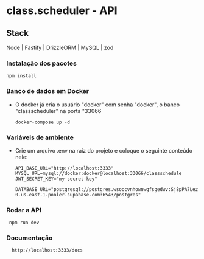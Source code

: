 # class.scheduler - API

## Stack
Node | Fastify | DrizzleORM | MySQL | zod

### Instalação dos pacotes
  ```
  npm install
  ```

### Banco de dados em Docker
- O docker já cria o usuário "docker" com senha "docker", o banco "classscheduler" na porta "33066
  ```
  docker-compose up -d
  ```

### Variáveis de ambiente
- Crie um arquivo .env na raiz do projeto e coloque o seguinte conteúdo nele:
  ```
  API_BASE_URL="http://localhost:3333"
  MYSQL_URL=mysql://docker:docker@localhost:33066/classschedule
  JWT_SECRET_KEY="my-secret-key"
  
  DATABASE_URL="postgresql://postgres.wsoocvnhownwgfsgedwv:Sj8pPA7Lezz1uiab@aws-0-us-east-1.pooler.supabase.com:6543/postgres"
  ```

### Rodar a API
 ```
  npm run dev
 ```

### Documentação
```
  http://localhost:3333/docs
 ```
